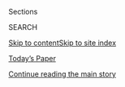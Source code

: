 <div id="app">

<div>

<div class="NYTAppHideMasthead css-zz1s19 e1suatyy0">

<div class="section css-ui9rw0 e1suatyy2">

<div class="css-11hrj97 er09x8g0">

<div class="css-6n7j50">

</div>

<span class="css-1dv1kvn">Sections</span>

<div class="css-10488qs">

<span class="css-1dv1kvn">SEARCH</span>

</div>

[Skip to content](#site-content)[Skip to site
index](#site-index)

</div>

<div class="css-10698na e1huz5gh0">

</div>

</div>

<div id="masthead-bar-one" class="section hasLinks css-15hmgas e1csuq9d3">

<div class="css-uqyvli e1csuq9d0">

</div>

<div class="css-1uqjmks e1csuq9d1">

</div>

<div class="css-9e9ivx">

[](https://myaccount.nytimes3xbfgragh.onion/auth/login?response_type=cookie&client_id=vi)

</div>

<div class="css-1bvtpon e1csuq9d2">

[Today’s Paper](https://www.nytimes3xbfgragh.onion/section/todayspaper)

</div>

</div>

</div>

</div>

<div data-aria-hidden="false">

<div id="site-content" data-role="main">

<div class="css-1ffjgkm">

</div>

<div id="top-wrapper" class="css-15p45cc eaca97t0" type="top">

<div id="top-slug" class="css-19x0jxb eaca97t1" hidden="">

Advertisement

</div>

[Continue reading the main
story](#after-top)

<div class="ad top-wrapper" style="text-align:center;height:100%;display:block;min-height:90px">

<div id="top" class="place-ad" data-position="top" data-size-key="top">

</div>

</div>

<div id="after-top">

</div>

</div>

<div id="collection-magazine" class="section css-15h4p1b e9abtgs0">

<div class="css-4svvz1 ekkqrpp0">

<div id="collection-highlights-container" class="section css-18l1u7x e46isfb1">

<div class="template-1 css-gfgt40 ekkqrpp1">

## Highlights

1.  ![<span class="css-13wzayb e1oaj3zl2"><span class="css-1dv1kvn">Credit</span></span>](https://static01.graylady3jvrrxbe.onion/images/2020/09/01/magazine/food-insecurity-hunger-us/food-insecurity-hunger-us-jumbo-v2.jpg)
    
    <div class="css-gjijuv">
    
    ## [America at Hunger’s Edge](/interactive/2020/09/02/magazine/food-insecurity-hunger-us.html)
    
    We spent months photographing dozens of families across the country
    to understand what food insecurity looks like
    today.
    
    <span class="css-1oaezp0"></span><span class="css-1q6w006 e4e4i5l3"></span><span class="css-9voj2j">Photographs
    by <span class="css-1baulvz last-byline" itemprop="name">Brenda Ann
    Kenneally</span></span>
    
    </div>

2.  ![<span class="css-1samh1w e1oaj3zl2"><span class="css-1dv1kvn">Credit</span>Brenda
    Ann Kenneally for The New York
    Times</span>](https://static01.graylady3jvrrxbe.onion/images/2020/09/06/magazine/06mag-hunger-intro-09/06mag-hunger-intro-09-videoLarge-v4.jpg)
    
    <div class="css-10wtrbd">
    
    ## [How Hunger Persists in a Rich Country Like America](/2020/09/02/magazine/food-security-united-states.html)
    
    Beyond the pandemic emergency, there is a food crisis hidden in
    plain sight: Millions struggling for years to feed their
    families.
    
    <span class="css-1oaezp0"></span><span class="css-1q6w006 e4e4i5l3"></span><span class="css-9voj2j">By
    <span class="css-1baulvz last-byline" itemprop="name">Adrian Nicole
    LeBlanc</span></span>
    
    </div>

3.  ![<span class="css-1samh1w e1oaj3zl2"><span class="css-1dv1kvn">Credit</span></span>](https://static01.graylady3jvrrxbe.onion/images/2020/09/04/magazine/04-mag-home-edit-sock-still-wide/04-mag-home-edit-sock-still-wide-videoLarge.jpg)
    
    <div class="css-10wtrbd">
    
    ## [Instagram Is Coming for Your Sock Drawer](/2020/09/04/magazine/instagram-is-coming-for-your-sock-drawer.html)
    
    The Home Edit won over Khloé Kardashian and Gwyneth Paltrow with
    a particular style of home organization. Now a new Netflix show
    will showcase its high aspirations and “low bar”
    ethos.
    
    <span class="css-1oaezp0"></span><span class="css-1q6w006 e4e4i5l3"></span><span class="css-9voj2j">By
    <span class="css-1baulvz last-byline" itemprop="name">Amanda
    FitzSimons</span></span>
    
    </div>

4.  ![<span class="css-1samh1w e1oaj3zl2"><span class="css-1dv1kvn">Credit</span></span>](https://static01.graylady3jvrrxbe.onion/images/2020/09/30/magazine/30mag-aiq/30mag-aiq-videoLarge.jpg)
    
    <div class="css-10wtrbd">
    
    ### Feature
    
    ## [Can ‘Athletic Intelligence’ Be Measured?](/2020/09/02/magazine/athletic-intelligence.html)
    
    Teams in the N.F.L. and other leagues believe performance on a
    tablet can predict success in a real
    game.
    
    <span class="css-1oaezp0"></span><span class="css-1q6w006 e4e4i5l3"></span><span class="css-9voj2j">By
    <span class="css-1baulvz last-byline" itemprop="name">Devin
    Gordon</span></span>
    
    </div>

</div>

<div class="css-1xdhyk6 e46isfb0">

<div class="css-zk12ih ef6si7p0">

1.  ![<span class="css-2s0ord e1oaj3zl2"><span class="css-1dv1kvn">Credit</span></span>](https://static01.graylady3jvrrxbe.onion/images/2020/09/03/autossell/00hunger-fader-cover/00hunger-fader-cover-videoLarge.jpg)
    
    <div class="css-10wtrbd">
    
    ## [‘Just Because I Have a Car Doesn’t Mean I Have Enough Money to Buy Food’](/2020/09/03/us/food-pantries-hunger-us.html)
    
    The economic strain of the coronavirus pandemic has more Americans
    turning to food banks and charity for help feeding their
    families.
    
    <span class="css-me3p27"></span><span class="css-1q6w006 e4e4i5l3"></span><span class="css-9voj2j">By
    <span class="css-1baulvz" itemprop="name">Tim Arango</span> and
    <span class="css-1baulvz last-byline" itemprop="name">Brenda Ann
    Kenneally</span></span>
    
    </div>

2.  ### Times Insider
    
    ![<span class="css-2s0ord e1oaj3zl2"><span class="css-1dv1kvn">Credit</span>Brenda
    Ann Kenneally for The New York
    Times</span>](https://static01.graylady3jvrrxbe.onion/images/2020/09/04/insider/03insider-hunger-top/03insider-hunger-top-videoLarge.jpg)
    
    <div class="css-10wtrbd">
    
    ## [When Hunger Is on the Doorstep](/2020/09/02/insider/food-insecurity-families.html)
    
    The photographer Brenda Ann Kenneally traveled across the country to
    highlight the prevalence of food insecurity among families. To her,
    the images only begin to tell the story of
    struggle.
    
    <span class="css-me3p27"></span><span class="css-1q6w006 e4e4i5l3"></span><span class="css-9voj2j">By
    <span class="css-1baulvz last-byline" itemprop="name">Lauren
    McCarthy</span></span>
    
    </div>

3.  ### Beyond the World War II We know
    
    ![<span class="css-2s0ord e1oaj3zl2"><span class="css-1dv1kvn">Credit</span>United
    States Holocaust Memorial Museum, Courtesy of National Archives and
    Records Administration, College
    Park</span>](https://static01.graylady3jvrrxbe.onion/images/2020/09/06/multimedia/04ww2-dachau-diary-01/04ww2-dachau-diary-01-videoLarge.jpg)
    
    <div class="css-10wtrbd">
    
    ## [A Secret Diary Chronicled the ‘Satanic World’ That Was Dachau](/2020/09/04/magazine/-secret-diarist-dachau.html)
    
    For two years, a prisoner in the German concentration camp kept a
    journal that would later be used to convict those who had persecuted
    him and killed his fellow
    prisoners.
    
    <span class="css-me3p27"></span><span class="css-1q6w006 e4e4i5l3"></span><span class="css-9voj2j">By
    <span class="css-1baulvz last-byline" itemprop="name">David
    Chrisinger</span></span>
    
    </div>

4.  ### Beyond the World War II We Know
    
    ![<span class="css-2s0ord e1oaj3zl2"><span class="css-1dv1kvn">Credit</span>PhotoQuest/Getty
    Images</span>](https://static01.graylady3jvrrxbe.onion/images/2020/09/06/multimedia/27ww2-korea-02/27ww2-korea-02-videoLarge-v3.jpg)
    
    <div class="css-10wtrbd">
    
    ## [My Family’s Shrouded History Is Also a National One for Korea](/2020/08/27/magazine/korea-japanese-occupation-surrender-ww2.html)
    
    Decades after the war ended, scars left by the Japanese occupation
    persist for millions of Koreans and Korean-Americans, including the
    author Alexander
    Chee.
    
    <span class="css-me3p27"></span><span class="css-1q6w006 e4e4i5l3"></span><span class="css-9voj2j">By
    <span class="css-1baulvz last-byline" itemprop="name">Alexander
    Chee</span></span>
    
    </div>

5.  ![<span class="css-2s0ord e1oaj3zl2"><span class="css-1dv1kvn">Credit</span></span>](https://static01.graylady3jvrrxbe.onion/images/2020/09/02/autossell/ww2-202/ww2-202-videoLarge.jpg)
    
    <div class="css-10wtrbd">
    
    ## [World War II After 75 Years: Beyond the War We Know](/2020/09/02/magazine/ww-ii-75th-anniversary.html)
    
    We set out to explore the end of the conflict and its aftermath,
    focusing on lesser-known stories both personal and profound.
    
    <span class="css-me3p27"></span>
    
    </div>

</div>

</div>

</div>

<div id="mid1-wrapper" class="css-1mn4oms eaca97t0" type="rank">

<div id="mid1-slug" class="css-1tag3rd eaca97t1">

Advertisement

</div>

[Continue reading the main
story](#after-mid1)

<div id="mid1" class="ad mid1-wrapper" style="text-align:center;height:100%;display:block">

</div>

<div id="after-mid1">

</div>

</div>

</div>

<div class="css-185go5a e1o5byef0">

<div class="css-15cbhtu">

  - [Latest](#stream-panel)
  - <span class="css-6n7j50">Search</span>
    <div class="control">
    <div class="label-container css-1dv1kvn">
    Search
    </div>
    <div class="css-wm4t3d">
    **<span id="clear-search-input" class="css-1dv1kvn">Clear this text
    input</span>
    </div>
    </div>
    <span class="css-1iovbfw"></span>

<div id="stream-panel" class="section css-8msx5b e1jz0cab1">

<div class="css-13mho3u">

1.  
    
    <div class="css-1cp3ece">
    
    <div class="css-1l4spti">
    
    [](/2020/09/08/magazine/displaced-war-on-terror.html)
    
    <div class="css-79elbk">
    
    ![](https://static01.graylady3jvrrxbe.onion/images/2020/09/08/magazine/08atwar-DISPLACED/08atwar-DISPLACED-thumbWide.jpg?quality=75&auto=webp&disable=upscale)
    
    </div>
    
    ### <span class="css-m70j1g">At War</span>
    
    ## At Least 37 Million People Have Been Displaced by America’s War on Terror
    
    A new report calculates the number of people who fled because of
    wars fought by the United States since Sept. 11, 2001.
    
    <div class="css-1m9admi ea5icrr0">
    
    By <span class="css-1n7hynb">John
    Ismay</span>
    
    </div>
    
    </div>
    
    <div class="css-1xu41bz e1xfvim33">
    
    </div>
    
    </div>

2.  
    
    <div class="css-1cp3ece">
    
    <div class="css-1l4spti">
    
    [](/2020/09/08/magazine/how-to-collect-stamps.html)
    
    <div class="css-79elbk">
    
    ![](https://static01.graylady3jvrrxbe.onion/images/2020/09/13/magazine/13mag-tip/13mag-tip-thumbWide.jpg?quality=75&auto=webp&disable=upscale)
    
    </div>
    
    ### <span class="css-m70j1g">Tip</span>
    
    ## How to Collect Stamps
    
    Find local stamp shows. Recruit a mentor. Stay away from amateurs.
    
    <div class="css-1m9admi ea5icrr0">
    
    By <span class="css-1n7hynb">Malia
    Wollan</span>
    
    </div>
    
    </div>
    
    <div class="css-1xu41bz e1xfvim33">
    
    </div>
    
    </div>

3.  
    
    <div class="css-1cp3ece">
    
    <div class="css-1l4spti">
    
    [](/2020/09/08/magazine/university-reopening-safety-ethics.html)
    
    <div class="css-79elbk">
    
    ![](https://static01.graylady3jvrrxbe.onion/images/2020/09/13/magazine/13Ethicist/13Ethicist-thumbWide.jpg?quality=75&auto=webp&disable=upscale)
    
    </div>
    
    ### <span class="css-m70j1g">The Ethicist </span>
    
    ## As a University Spokesman, Can I Promote a Reopening Plan I Question?
    
    The magazine’s Ethicist columnist on what to do when you believe an
    employer is putting financial concerns ahead of health and safety —
    and more.
    
    <div class="css-1m9admi ea5icrr0">
    
    By <span class="css-1n7hynb">Kwame Anthony
    Appiah</span>
    
    </div>
    
    </div>
    
    <div class="css-1xu41bz e1xfvim33">
    
    </div>
    
    </div>

4.  
    
    <div class="css-1cp3ece">
    
    <div class="css-1l4spti">
    
    [](/2020/09/04/magazine/behind-the-cover-hunger-in-america.html)
    
    <div class="css-79elbk">
    
    ![](https://static01.graylady3jvrrxbe.onion/images/2020/09/06/magazine/06mag-btc-promo/06mag-btc-promo-thumbWide.jpg?quality=75&auto=webp&disable=upscale)
    
    </div>
    
    ### <span class="css-m70j1g">Issue 9.6.20</span>
    
    ## Behind the Cover: Hunger in America
    
    A look at a rise in food insecurity that none of us has seen in our
    lifetimes.
    
    <div class="css-1m9admi ea5icrr0">
    
    </div>
    
    </div>
    
    <div class="css-1xu41bz e1xfvim33">
    
    </div>
    
    </div>

5.  
    
    <div class="css-1cp3ece">
    
    <div class="css-1l4spti">
    
    [](/2020/09/03/magazine/afghan-war-casualty-report-september-2020.html)
    
    <div class="css-79elbk">
    
    ![](https://static01.graylady3jvrrxbe.onion/images/2020/09/03/magazine/03atwar-casualty-report/merlin_176333214_8322be07-1859-42e7-90ed-1d0cf76bac93-thumbWide.jpg?quality=75&auto=webp&disable=upscale)
    
    </div>
    
    ### <span class="css-m70j1g">at war</span>
    
    ## Afghan War Casualty Report: September 2020
    
    At least 45 pro-government forces and 27 civilians have been killed
    in Afghanistan in the past seven days.
    
    <div class="css-1m9admi ea5icrr0">
    
    By <span class="css-1n7hynb">Fahim
    Abed</span>
    
    </div>
    
    </div>
    
    <div class="css-1xu41bz e1xfvim33">
    
    </div>
    
    </div>

6.  
    
    <div class="css-1cp3ece">
    
    <div class="css-1l4spti">
    
    [](/2020/09/02/magazine/world-war-ii-end-tom-hanks.html)
    
    <div class="css-79elbk">
    
    ![](https://static01.graylady3jvrrxbe.onion/images/2020/09/02/multimedia/02ww2-hanks-02/02ww2-hanks-02-thumbWide-v3.jpg?quality=75&auto=webp&disable=upscale)
    
    </div>
    
    ### <span class="css-m70j1g">Beyond the World War II We Know</span>
    
    ## We Are Still Living the Legacy of World War II
    
    Act III of the war — After the War — is now simply part of our daily
    reality, in America and globally, writes Tom Hanks.
    
    <div class="css-1m9admi ea5icrr0">
    
    By <span class="css-1n7hynb">Tom
    Hanks</span>
    
    </div>
    
    </div>
    
    <div class="css-1xu41bz e1xfvim33">
    
    </div>
    
    </div>

7.  
    
    <div class="css-1cp3ece">
    
    <div class="css-1l4spti">
    
    [](/2020/09/01/magazine/the-forgotten-colonial-forces-of-world-war-ii.html)
    
    <div class="css-79elbk">
    
    ![](https://static01.graylady3jvrrxbe.onion/images/2020/09/06/multimedia/01ww2-Colonial-forces-01/01ww2-Colonial-forces-01-thumbWide.jpg?quality=75&auto=webp&disable=upscale)
    
    </div>
    
    ### <span class="css-m70j1g">Beyond the World War II We Know</span>
    
    ## The Forgotten Colonial Forces of World War II
    
    “There’s a scattered memory of their sacrifice all over Europe.” The
    Allied powers relied on colonial troops to defeat the Axis, but
    their contributions are not often recognized.
    
    <div class="css-1m9admi ea5icrr0">
    
    By <span class="css-1n7hynb">Maria
    Abi-Habib</span>
    
    </div>
    
    </div>
    
    <div class="css-1xu41bz e1xfvim33">
    
    </div>
    
    </div>

8.  
    
    <div class="css-1cp3ece">
    
    <div class="css-1l4spti">
    
    [](/2020/08/28/magazine/behind-the-cover-black-visions.html)
    
    <div class="css-79elbk">
    
    ![](https://static01.graylady3jvrrxbe.onion/images/2020/08/28/magazine/28mag-btc-promo/28mag-btc-promo-thumbWide.jpg?quality=75&auto=webp&disable=upscale)
    
    </div>
    
    ### <span class="css-m70j1g">Issue 8.30.20</span>
    
    ## Behind the Cover: Black Visions
    
    A look at the Minneapolis-based organizing group Black Visions, and
    where collective action may go from
    here.
    
    <div class="css-1m9admi ea5icrr0">
    
    </div>
    
    </div>
    
    <div class="css-1xu41bz e1xfvim33">
    
    </div>
    
    </div>

9.  
    
    <div class="css-1cp3ece">
    
    <div class="css-1l4spti">
    
    [](/2020/08/27/magazine/poem-ode-to-the-oranges-of-jaffa.html)
    
    <div class="css-79elbk">
    
    ![](https://static01.graylady3jvrrxbe.onion/images/2020/08/30/magazine/30mag-poem-1/30mag-poem-1-thumbWide-v2.jpg?quality=75&auto=webp&disable=upscale)
    
    </div>
    
    ## Poem: Ode to the Oranges of Jaffa
    
    What if the orchards, lizards, and rivers could tell the histories?
    A poem drawing from memories and witness.
    
    <div class="css-1m9admi ea5icrr0">
    
    By <span class="css-1n7hynb">Philip Metres <span>and</span> Naomi
    Shihab
    Nye</span>
    
    </div>
    
    </div>
    
    <div class="css-1xu41bz e1xfvim33">
    
    </div>
    
    </div>

10. 
    
    <div class="css-1cp3ece">
    
    <div class="css-1l4spti">
    
    [](/2020/08/27/magazine/the-racial-anxiety-lurking-behind-reaction-videos.html)
    
    <div class="css-79elbk">
    
    ![](https://static01.graylady3jvrrxbe.onion/images/2020/08/30/magazine/30mag-screenland-1/30mag-screenland-1-thumbWide.jpg?quality=75&auto=webp&disable=upscale)
    
    </div>
    
    ### <span class="css-m70j1g">Screenland</span>
    
    ## The Racial Anxiety Lurking Behind Reaction Videos
    
    The internet loves watching young Black YouTubers pour out blessings
    on Boomer favorites — an enthusiasm that says a lot about the nation
    today.
    
    <div class="css-1m9admi ea5icrr0">
    
    By <span class="css-1n7hynb">Jody Rosen</span>
    
    </div>
    
    </div>
    
    <div class="css-1xu41bz e1xfvim33">
    
    </div>
    
    </div>

<div class="css-13mho3u">

<div class="css-1t62hi8">

<div class="css-1stvaey">

Show
More

<div>

<div style="border:0;clip:rect(0 0 0 0);height:1px;margin:-1px;overflow:hidden;white-space:nowrap;padding:0;width:1px;position:absolute" data-role="log" data-aria-live="assertive">

</div>

<div style="border:0;clip:rect(0 0 0 0);height:1px;margin:-1px;overflow:hidden;white-space:nowrap;padding:0;width:1px;position:absolute" data-role="log" data-aria-live="assertive">

</div>

<div style="border:0;clip:rect(0 0 0 0);height:1px;margin:-1px;overflow:hidden;white-space:nowrap;padding:0;width:1px;position:absolute" data-role="log" data-aria-live="polite">

</div>

<div style="border:0;clip:rect(0 0 0 0);height:1px;margin:-1px;overflow:hidden;white-space:nowrap;padding:0;width:1px;position:absolute" data-role="log" data-aria-live="polite">

</div>

</div>

</div>

</div>

</div>

</div>

<div class="css-g6hk37 supplemental">

<div id="mid2-wrapper" class="css-10wkyv7 eaca97t0" type="lede">

<div id="mid2-slug" class="css-1tag3rd eaca97t1">

Advertisement

</div>

[Continue reading the main
story](#after-mid2)

<div id="mid2" class="ad mid2-wrapper" style="text-align:center;height:100%;display:block;min-height:250px">

</div>

<div id="after-mid2">

</div>

</div>

<div class="css-hftqp3 magazine-supplemental-promo">

<div class="issue-promo">

[](https://www.nytimes3xbfgragh.onion/issue/magazine/2020/09/04/the-9620-issue)

<div class="promo-image">

![Current
cover](https://static01.graylady3jvrrxbe.onion/images/2020/09/06/magazine/06mag-cover/06mag-cover-blog480.jpg)

</div>

<div class="promo-text">

[](https://www.nytimes3xbfgragh.onion/issue/magazine/2020/09/04/the-9620-issue)

## The 9.6.20 Issue

For this issue, the photographer Brenda Ann Kenneally spent months
photographing dozens of families across the country to understand what
food insecurity looks like today.

[<span class="secondary-headline">Read this
issue</span>](https://www.nytimes3xbfgragh.onion/issue/magazine/2020/09/04/the-9620-issue)
[<span class="secondary-headline">Read our previous
issue</span>](https://www.nytimes3xbfgragh.onion/issue/magazine/2020/08/28/the-83020-issue)
[<span class="secondary-headline">See all past
issues</span>](https://www.nytimes3xbfgragh.onion/interactive/2020/07/02/magazine/past-issues-sunday-magazine.html)

</div>

</div>

</div>

<div id="mktg-wrapper" class="css-oxle51 eaca97t0" type="mktg">

<div id="mktg-slug" class="css-1tag3rd eaca97t1">

Advertisement

</div>

[Continue reading the main
story](#after-mktg)

<div id="mktg" class="ad mktg-wrapper" style="text-align:center;height:100%;display:block">

</div>

<div id="after-mktg">

</div>

</div>

## Follow Us

<div class="module-body">

  - [**<span data-aria-hidden="true">nytmag</span><span class="css-1dv1kvn">instagram
    page for
    nytmag</span>](https://instagram.com/nytmag)
  - [**<span data-aria-hidden="true">nytmag</span><span class="css-1dv1kvn">twitter
    page for
nytmag</span>](https://twitter.com/nytmag)

</div>

## 

<div class="css-hftqp3 magazine-supplemental-promo">

## [The Sunday Magazine Staff](%0Ahttps://www.nytimes3xbfgragh.onion/interactive/magazine/masthead.html)

</div>

</div>

</div>

</div>

</div>

</div>

</div>

## Site Index

<div>

</div>

## Site Information Navigation

  - [© <span>2020</span> <span>The New York Times
    Company</span>](https://help.nytimes3xbfgragh.onion/hc/en-us/articles/115014792127-Copyright-notice)

<!-- end list -->

  - [NYTCo](https://www.nytco.com/)
  - [Contact
    Us](https://help.nytimes3xbfgragh.onion/hc/en-us/articles/115015385887-Contact-Us)
  - [Work with us](https://www.nytco.com/careers/)
  - [Advertise](https://nytmediakit.com/)
  - [T Brand Studio](http://www.tbrandstudio.com/)
  - [Your Ad
    Choices](https://www.nytimes3xbfgragh.onion/privacy/cookie-policy#how-do-i-manage-trackers)
  - [Privacy](https://www.nytimes3xbfgragh.onion/privacy)
  - [Terms of
    Service](https://help.nytimes3xbfgragh.onion/hc/en-us/articles/115014893428-Terms-of-service)
  - [Terms of
    Sale](https://help.nytimes3xbfgragh.onion/hc/en-us/articles/115014893968-Terms-of-sale)
  - [Site
    Map](https://spiderbites.nytimes3xbfgragh.onion)
  - [Help](https://help.nytimes3xbfgragh.onion/hc/en-us)
  - [Subscriptions](https://www.nytimes3xbfgragh.onion/subscription?campaignId=37WXW)

</div>

</div>
